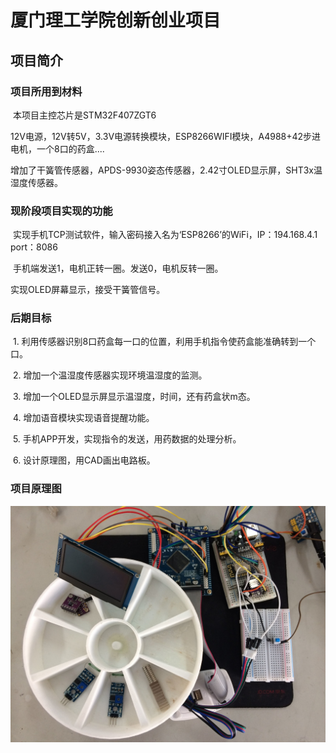 # 厦门理工学院创新创业项目

## 项目简介
### 项目所用到材料
  本项目主控芯片是STM32F407ZGT6

  12V电源，12V转5V，3.3V电源转换模块，ESP8266WIFI模块，A4988+42步进电机，一个8口的药盒....
  
  增加了干簧管传感器，APDS-9930姿态传感器，2.42寸OLED显示屏，SHT3x温湿度传感器。

### 现阶段项目实现的功能
  实现手机TCP测试软件，输入密码接入名为‘ESP8266’的WiFi，IP：194.168.4.1 port：8086

  手机端发送1，电机正转一圈。发送0，电机反转一圈。

  实现OLED屏幕显示，接受干簧管信号。
### 后期目标
  1. 利用传感器识别8口药盒每一口的位置，利用手机指令使药盒能准确转到一个口。

  2. 增加一个温湿度传感器实现环境温湿度的监测。

  3. 增加一个OLED显示屏显示温湿度，时间，还有药盒状m态。

  4. 增加语音模块实现语音提醒功能。

  5. 手机APP开发，实现指令的发送，用药数据的处理分析。

  6. 设计原理图，用CAD画出电路板。

### 项目原理图

   ![原理图](/项目图像资料/药盒工程图.jpg)
